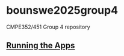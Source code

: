 # bounswe2025group4
CMPE352/451 Group 4 repository

## [Running the Apps](docs/running_the_apps.md)

